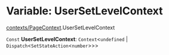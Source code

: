 # Variable: UserSetLevelContext

[contexts/PageContext](../modules/contexts_PageContext.md).UserSetLevelContext

 `Const` **UserSetLevelContext**: `Context`\<`undefined` \| `Dispatch`\<`SetStateAction`\<`number`\>\>\>

